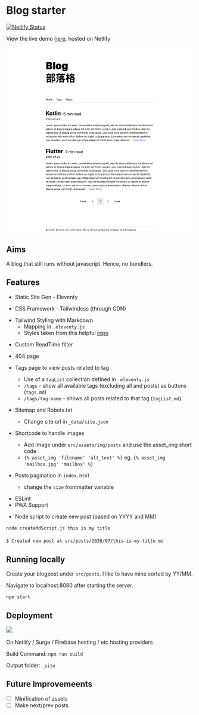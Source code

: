 # Blog starter

[![Netlify Status](https://api.netlify.com/api/v1/badges/a9b962b7-9df1-49db-9b40-e5fedbc8ba9e/deploy-status)](https://app.netlify.com/sites/eleventy-blog-starter/deploys)

View the live demo [here](https://eleventy.rongying.co/), hosted on Netlify

![homepage](blog.png)


## Aims
A blog that still runs without javascript. Hence, no bundlers. 


## Features
- Static Site Gen - Eleventy

- CSS Framework - Tailwindcss (through CDN)
+ Tailwind Styling with Markdown
  - Mapping in `.eleventy.js`
  - Styles taken from this helpful [repo](https://github.com/iandinwoodie/github-markdown-tailwindcss/blob/master/markdown.css)

- Custom ReadTime filter

- 404 page

+ Tags page to view posts related to tag
  - Use of a `tagList` collection defined in `.eleventy.js`
  - `/tags` - show all available tags (excluding all and posts) as buttons (`tags.md`)
  - `/tags/tag-name` - shows all posts related to that tag (`tagList.md`)

+ Sitemap and Robots.txt 
  - Change site url in `_data/site.json`

+ Shortcode to handle images
  - Add image under `src/assets/img/posts` and use the asset_img short code
  - `{% asset_img 'filename' 'alt_text' %}` eg. `{% asset_img 'mailbox.jpg' 'mailbox' %}`

+ Posts pagination in `index.html` 
  - change the `size` frontmatter variable
- ESLint
- PWA Support
+ Node script to create new post (based on YYYY and MM)
```bash
node createMdScript.js this is my title

$ Created new post at src/posts/2020/07/this-is-my-title.md
```


## Running locally

Create your blogpost under `src/posts`. I like to have mine sorted by YY/MM.

Navigate to localhost:8080 after starting the server.
```
npm start
```


## Deployment
[<img src="https://www.netlify.com/img/deploy/button.svg" />](
https://app.netlify.com/start/deploy?repository=https://github.com/kohrongying/11ty-blog-starter)



On Netlify / Surge / Firebase hosting / etc hosting providers

Build Command: `npm run build`

Output folder: `_site`


## Future Improvemeents

- [ ] Minification of assets
- [ ] Make next/prev posts